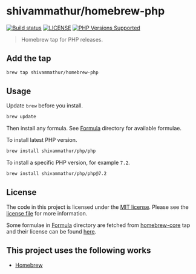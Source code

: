 # shivammathur/homebrew-php

<a href="https://github.com/shivammathur/homebrew-php" title="Homebrew tap to install PHP"><img alt="Build status" src="https://github.com/shivammathur/homebrew-php/workflows/Update%20and%20Build%20Formulae/badge.svg"></a>
<a href="https://github.com/shivammathur/homebrew-php/blob/master/LICENSE" title="license"><img alt="LICENSE" src="https://img.shields.io/badge/license-MIT-428f7e.svg"></a>
<a href="https://github.com/shivammathur/homebrew-php/tree/master/Formula" title="license"><img alt="PHP Versions Supported" src="https://img.shields.io/badge/php-%3E%3D%205.6-8892BF.svg"></a>

> Homebrew tap for PHP releases.

## Add the tap

```bash
brew tap shivammathur/homebrew-php
```

## Usage

Update `brew` before you install.

```bash
brew update
```

Then install any formula. See [Formula](Formula) directory for available formulae.

To install latest PHP version.

```bash
brew install shivammathur/php/php
```

To install a specific PHP version, for example `7.2`.

```bash
brew install shivammathur/php/php@7.2
```


## License
The code in this project is licensed under the [MIT license](http://choosealicense.com/licenses/mit/).
Please see the [license file](LICENSE) for more information.

Some formulae in [Formula](Formula) directory are fetched from [homebrew-core](https://github.com/Homebrew/homebrew-core) tap and their license can be found [here](LICENSE_HOMEBREW).



## This project uses the following works

- [Homebrew](https://github.com/Homebrew/homebrew-core "Homebrew")
